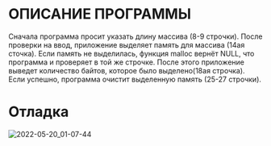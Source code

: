 # ОПИСАНИЕ ПРОГРАММЫ
Сначала программа просит указать длину массива (8-9 строчки). После проверки на ввод, приложение выделяет память для массива (14ая сточка). Если память не выделилась, функция malloc вернёт NULL, что программа и проверяет в той же строчке. После этого приложение выведет количество байтов, которое было выделено(18ая строчка). Если успешно, программа очистит выделенную память (25-27 строчки).
# Отладка

![2022-05-20_01-07-44](https://user-images.githubusercontent.com/105877793/169395740-4681c977-dc8b-426e-906b-3338980143d1.png)
